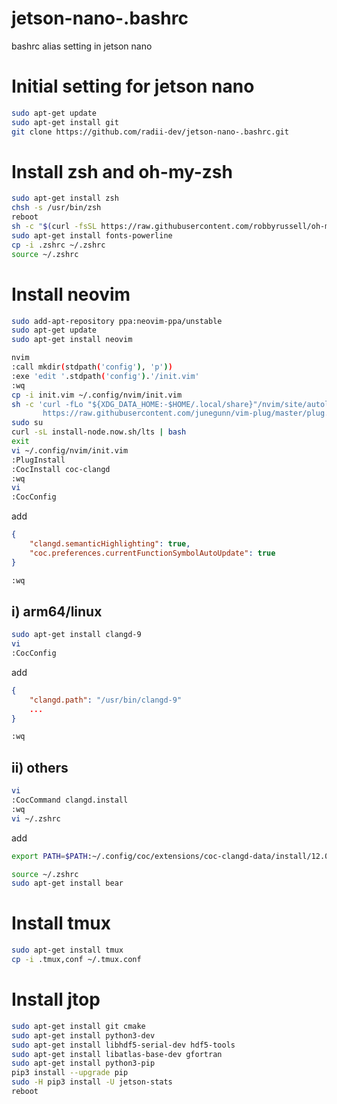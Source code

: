 # jetson-nano-.bashrc
bashrc alias setting in jetson nano   

# Initial setting for jetson nano
```bash
sudo apt-get update   
sudo apt-get install git   
git clone https://github.com/radii-dev/jetson-nano-.bashrc.git   
```
# Install zsh and oh-my-zsh
```bash
sudo apt-get install zsh   
chsh -s /usr/bin/zsh   
reboot   
sh -c "$(curl -fsSL https://raw.githubusercontent.com/robbyrussell/oh-my-zsh/master/tools/install.sh)"   
sudo apt-get install fonts-powerline   
cp -i .zshrc ~/.zshrc   
source ~/.zshrc   
```
# Install neovim
```bash
sudo add-apt-repository ppa:neovim-ppa/unstable   
sudo apt-get update   
sudo apt-get install neovim   
```
```bash
nvim   
:call mkdir(stdpath('config'), 'p'))   
:exe 'edit '.stdpath('config').'/init.vim'   
:wq   
cp -i init.vim ~/.config/nvim/init.vim   
sh -c 'curl -fLo "${XDG_DATA_HOME:-$HOME/.local/share}"/nvim/site/autoload/plug.vim --create-dirs \
       https://raw.githubusercontent.com/junegunn/vim-plug/master/plug.vim'   
sudo su   
curl -sL install-node.now.sh/lts | bash   
exit   
vi ~/.config/nvim/init.vim   
:PlugInstall   
:CocInstall coc-clangd   
:wq   
vi   
:CocConfig
```
add
```json
{
    "clangd.semanticHighlighting": true,
    "coc.preferences.currentFunctionSymbolAutoUpdate": true
}
```
```bash
:wq
```

## i) arm64/linux   
```bash
sudo apt-get install clangd-9   
vi   
:CocConfig
```
add
```json
{
    "clangd.path": "/usr/bin/clangd-9"
    ...
}
```
```bash
:wq   
```
## ii) others   
```bash
vi   
:CocCommand clangd.install   
:wq   
vi ~/.zshrc   
```
add
```bash
export PATH=$PATH:~/.config/coc/extensions/coc-clangd-data/install/12.0.1/clangd_12.0.1/bin
```
```bash
source ~/.zshrc   
sudo apt-get install bear   
```
# Install tmux
```bash
sudo apt-get install tmux   
cp -i .tmux,conf ~/.tmux.conf   
```
# Install jtop
```bash
sudo apt-get install git cmake   
sudo apt-get install python3-dev   
sudo apt-get install libhdf5-serial-dev hdf5-tools   
sudo apt-get install libatlas-base-dev gfortran   
sudo apt-get install python3-pip   
pip3 install --upgrade pip   
sudo -H pip3 install -U jetson-stats   
reboot   
```

